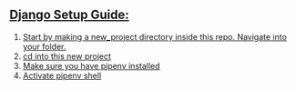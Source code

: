 ## <u>Django Setup Guide:<u>

1. Start by making a new_project directory inside this repo. Navigate into your folder.
2. cd into this new project
3. Make sure you have pipenv installed
4. Activate pipenv shell 
